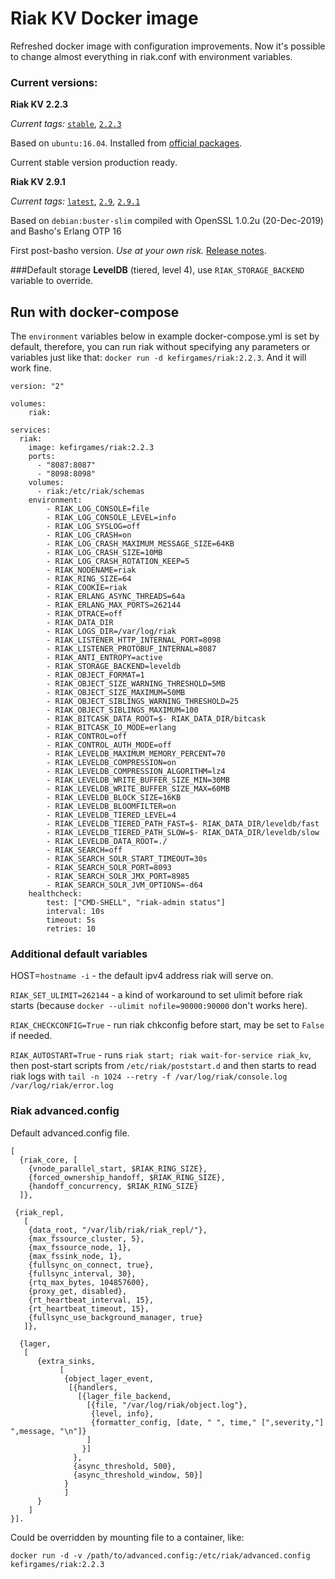 # Riak KV Docker image

Refreshed docker image with configuration improvements.
Now it's possible to change almost everything in riak.conf with environment variables.

### Current versions:

**Riak KV 2.2.3**

*Current tags:* [`stable`](https://github.com/kefirgames/riak_docker/blob/master/2.2.3/Dockerfile), [`2.2.3`](https://github.com/kefirgames/riak_docker/blob/master/2.2.3/Dockerfile)

Based on `ubuntu:16.04`. Installed from [official packages](https://packagecloud.io/basho/riak).

Current stable version production ready.

**Riak KV 2.9.1**

*Current tags:* [`latest`](https://github.com/kefirgames/riak_docker/blob/master/2.9/Dockerfile), [`2.9`](https://github.com/kefirgames/riak_docker/blob/master/2.9/Dockerfile), [`2.9.1`](https://github.com/kefirgames/riak_docker/blob/master/2.9/Dockerfile)

Based on `debian:buster-slim` compiled with OpenSSL 1.0.2u (20-Dec-2019) and Basho's Erlang OTP 16

First post-basho version. *Use at your own risk.* [Release notes](https://github.com/basho/riak/blob/develop-2.9/RELEASE-NOTES.md#riak-kv-291-release-notes).

###Default storage 
**LevelDB** (tiered, level 4), use `RIAK_STORAGE_BACKEND` variable to override.

## Run with docker-compose 
The `environment` variables below in example docker-compose.yml is set by default, therefore, you can run riak without specifying any parameters or variables just like that: `docker run -d kefirgames/riak:2.2.3`. And it will work fine.
```
version: "2"

volumes:
    riak: 

services:
  riak:
    image: kefirgames/riak:2.2.3
    ports:
      - "8087:8087"
      - "8098:8098"
    volumes:
      - riak:/etc/riak/schemas
    environment:
        - RIAK_LOG_CONSOLE=file
        - RIAK_LOG_CONSOLE_LEVEL=info
        - RIAK_LOG_SYSLOG=off
        - RIAK_LOG_CRASH=on
        - RIAK_LOG_CRASH_MAXIMUM_MESSAGE_SIZE=64KB
        - RIAK_LOG_CRASH_SIZE=10MB
        - RIAK_LOG_CRASH_ROTATION_KEEP=5
        - RIAK_NODENAME=riak
        - RIAK_RING_SIZE=64
        - RIAK_COOKIE=riak
        - RIAK_ERLANG_ASYNC_THREADS=64a
        - RIAK_ERLANG_MAX_PORTS=262144
        - RIAK_DTRACE=off
        - RIAK_DATA_DIR
        - RIAK_LOGS_DIR=/var/log/riak
        - RIAK_LISTENER_HTTP_INTERNAL_PORT=8098
        - RIAK_LISTENER_PROTOBUF_INTERNAL=8087
        - RIAK_ANTI_ENTROPY=active
        - RIAK_STORAGE_BACKEND=leveldb
        - RIAK_OBJECT_FORMAT=1
        - RIAK_OBJECT_SIZE_WARNING_THRESHOLD=5MB
        - RIAK_OBJECT_SIZE_MAXIMUM=50MB
        - RIAK_OBJECT_SIBLINGS_WARNING_THRESHOLD=25
        - RIAK_OBJECT_SIBLINGS_MAXIMUM=100
        - RIAK_BITCASK_DATA_ROOT=$- RIAK_DATA_DIR/bitcask
        - RIAK_BITCASK_IO_MODE=erlang
        - RIAK_CONTROL=off
        - RIAK_CONTROL_AUTH_MODE=off
        - RIAK_LEVELDB_MAXIMUM_MEMORY_PERCENT=70
        - RIAK_LEVELDB_COMPRESSION=on
        - RIAK_LEVELDB_COMPRESSION_ALGORITHM=lz4
        - RIAK_LEVELDB_WRITE_BUFFER_SIZE_MIN=30MB
        - RIAK_LEVELDB_WRITE_BUFFER_SIZE_MAX=60MB
        - RIAK_LEVELDB_BLOCK_SIZE=16KB
        - RIAK_LEVELDB_BLOOMFILTER=on
        - RIAK_LEVELDB_TIERED_LEVEL=4
        - RIAK_LEVELDB_TIERED_PATH_FAST=$- RIAK_DATA_DIR/leveldb/fast
        - RIAK_LEVELDB_TIERED_PATH_SLOW=$- RIAK_DATA_DIR/leveldb/slow
        - RIAK_LEVELDB_DATA_ROOT=./
        - RIAK_SEARCH=off
        - RIAK_SEARCH_SOLR_START_TIMEOUT=30s
        - RIAK_SEARCH_SOLR_PORT=8093
        - RIAK_SEARCH_SOLR_JMX_PORT=8985
        - RIAK_SEARCH_SOLR_JVM_OPTIONS=-d64
    healthcheck:
        test: ["CMD-SHELL", "riak-admin status"]
        interval: 10s
        timeout: 5s
        retries: 10
```
### Additional default variables
HOST=`hostname -i` - the default ipv4 address riak will serve on.

`RIAK_SET_ULIMIT=262144` - a kind of workaround to set ulimit before riak starts (because `docker --ulimit nofile=90000:90000` don't works here).

`RIAK_CHECKCONFIG=True` - run riak chkconfig before start, may be set to `False` if needed.

`RIAK_AUTOSTART=True` - runs `riak start; riak wait-for-service riak_kv`, then post-start scripts from `/etc/riak/poststart.d` and then starts to read riak logs with `tail -n 1024 --retry -f /var/log/riak/console.log /var/log/riak/error.log`

### Riak advanced.config
Default advanced.config file. 
```
[
  {riak_core, [
    {vnode_parallel_start, $RIAK_RING_SIZE},
    {forced_ownership_handoff, $RIAK_RING_SIZE},
    {handoff_concurrency, $RIAK_RING_SIZE}
  ]},

 {riak_repl,
   [
    {data_root, "/var/lib/riak/riak_repl/"},
    {max_fssource_cluster, 5},
    {max_fssource_node, 1},
    {max_fssink_node, 1},
    {fullsync_on_connect, true},
    {fullsync_interval, 30},
    {rtq_max_bytes, 104857600},
    {proxy_get, disabled},
    {rt_heartbeat_interval, 15},
    {rt_heartbeat_timeout, 15},
    {fullsync_use_background_manager, true}
   ]},

  {lager,
   [
      {extra_sinks,
           [
            {object_lager_event,
             [{handlers,
               [{lager_file_backend,
                 [{file, "/var/log/riak/object.log"},
                  {level, info},
                  {formatter_config, [date, " ", time," [",severity,"] ",message, "\n"]}
                 ]
                }]
              },
              {async_threshold, 500},
              {async_threshold_window, 50}]
            }
            ]
      }
    ]
}].
```
Could be overridden by mounting file to a container, like:

`docker run -d -v /path/to/advanced.config:/etc/riak/advanced.config kefirgames/riak:2.2.3`
